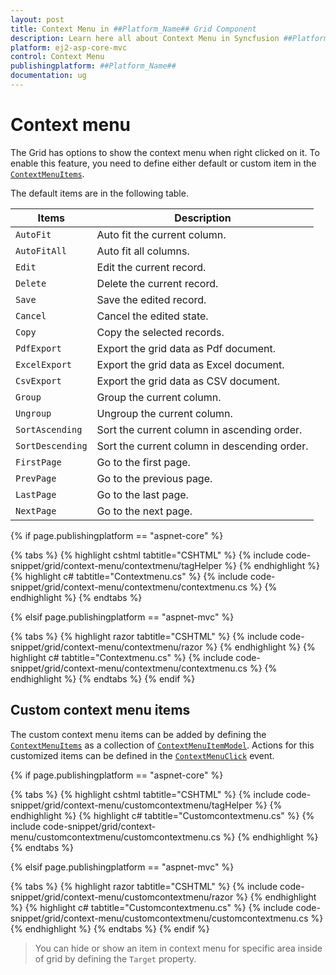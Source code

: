 ```yaml
---
layout: post
title: Context Menu in ##Platform_Name## Grid Component
description: Learn here all about Context Menu in Syncfusion ##Platform_Name## Grid component and more.
platform: ej2-asp-core-mvc
control: Context Menu
publishingplatform: ##Platform_Name##
documentation: ug
---
```



# Context menu

The Grid has options to show the context menu when right clicked on it. To enable this feature, you need to define either default or custom item in the [`ContextMenuItems`](https://help.syncfusion.com/cr/aspnetcore-js2/Syncfusion.EJ2.Grids.Grid.html#Syncfusion_EJ2_Grids_Grid_ContextMenuItems).

The default items are in the following table.

Items| Description
----|----
`AutoFit`|  Auto fit the current column.
`AutoFitAll` | Auto fit all columns.
`Edit`|  Edit the current record.
`Delete` | Delete the current record.
`Save` | Save the edited record.
`Cancel` | Cancel the edited state.
`Copy` | Copy the selected records.
`PdfExport` | Export the grid data as Pdf document.
`ExcelExport` | Export the grid data as Excel document.
`CsvExport` | Export the grid data as CSV document.
`Group` | Group the current column.
`Ungroup` | Ungroup the current column.
`SortAscending` | Sort the current column in ascending order.
`SortDescending` | Sort the current column in descending order.
`FirstPage` | Go to the first page.
`PrevPage` | Go to the previous page.
`LastPage` | Go to the last page.
`NextPage` | Go to the next page.

{% if page.publishingplatform == "aspnet-core" %}

{% tabs %}
{% highlight cshtml tabtitle="CSHTML" %}
{% include code-snippet/grid/context-menu/contextmenu/tagHelper %}
{% endhighlight %}
{% highlight c# tabtitle="Contextmenu.cs" %}
{% include code-snippet/grid/context-menu/contextmenu/contextmenu.cs %}
{% endhighlight %}
{% endtabs %}

{% elsif page.publishingplatform == "aspnet-mvc" %}

{% tabs %}
{% highlight razor tabtitle="CSHTML" %}
{% include code-snippet/grid/context-menu/contextmenu/razor %}
{% endhighlight %}
{% highlight c# tabtitle="Contextmenu.cs" %}
{% include code-snippet/grid/context-menu/contextmenu/contextmenu.cs %}
{% endhighlight %}
{% endtabs %}
{% endif %}



## Custom context menu items

The custom context menu items can be added by defining the [`ContextMenuItems`](https://help.syncfusion.com/cr/aspnetcore-js2/Syncfusion.EJ2.Grids.Grid.html#Syncfusion_EJ2_Grids_Grid_ContextMenuItems) as a collection of
[`ContextMenuItemModel`](https://help.syncfusion.com/cr/aspnetcore-js2/Syncfusion.EJ2.Grids.Grid.html#Syncfusion_EJ2_Grids_Grid_ContextMenuItems).
Actions for this customized items can be defined in the [`ContextMenuClick`](https://help.syncfusion.com/cr/aspnetcore-js2/Syncfusion.EJ2.Grids.Grid.html#Syncfusion_EJ2_Grids_Grid_ContextMenuClick) event.

{% if page.publishingplatform == "aspnet-core" %}

{% tabs %}
{% highlight cshtml tabtitle="CSHTML" %}
{% include code-snippet/grid/context-menu/customcontextmenu/tagHelper %}
{% endhighlight %}
{% highlight c# tabtitle="Customcontextmenu.cs" %}
{% include code-snippet/grid/context-menu/customcontextmenu/customcontextmenu.cs %}
{% endhighlight %}
{% endtabs %}

{% elsif page.publishingplatform == "aspnet-mvc" %}

{% tabs %}
{% highlight razor tabtitle="CSHTML" %}
{% include code-snippet/grid/context-menu/customcontextmenu/razor %}
{% endhighlight %}
{% highlight c# tabtitle="Customcontextmenu.cs" %}
{% include code-snippet/grid/context-menu/customcontextmenu/customcontextmenu.cs %}
{% endhighlight %}
{% endtabs %}
{% endif %}



> You can hide or show an item in context menu for specific area inside of grid by defining the `Target` property.
